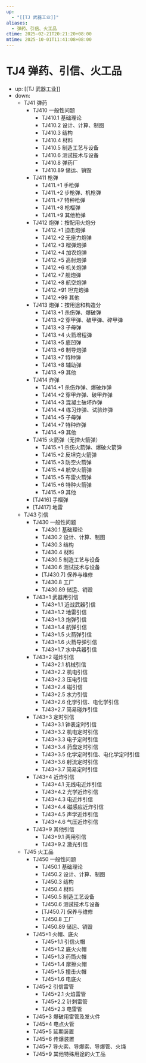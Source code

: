 ```yaml
---
up:
  - "[[TJ 武器工业]]"
aliases:
  - 弹药、引信、火工品
ctime: 2025-02-21T20:21:20+08:00
mtime: 2025-10-01T11:41:08+08:00
---
```


# TJ4 弹药、引信、火工品

- up: [[TJ 武器工业]]
- down:	
	- TJ41 弹药
		- TJ410 一般性问题
			- TJ410.1 基础理论
			- TJ410.2 设计、计算、制图
			- TJ410.3 结构
			- TJ410.4 材料
			- TJ410.5 制造工艺与设备
			- TJ410.6 测试技术与设备
			- TJ410.8 弹药厂
			- TJ410.89 储运、销毁
		- TJ411 枪弹
			- TJ411.+1 手枪弹
			- TJ411.+2 步枪弹、机枪弹
			- TJ411.+7 特种枪弹
			- TJ411.+8 枪榴弹
			- TJ411.+9 其他枪弹
		- TJ412 炮弹：按配用火炮分
			- TJ412.+1 迫击炮弹
			- TJ412.+2 无座力炮弹
			- TJ412.+3 榴弹炮弹
			- TJ412.+4 加农炮弹
			- TJ412.+5 高射炮弹
			- TJ412.+6 机关炮弹
			- TJ412.+7 舰炮弹
			- TJ412.+8 航空炮弹
			- TJ412.+91 坦克炮弹
			- TJ412.+99 其他
		- TJ413 炮弹：按用途和构造分
			- TJ413.+1 杀伤弹、爆破弹
			- TJ413.+2 穿甲弹、破甲弹、碎甲弹
			- TJ413.+3 子母弹
			- TJ413.+4 火箭增程弹
			- TJ413.+5 底凹弹
			- TJ413.+6 制导炮弹
			- TJ413.+7 特种弹
			- TJ413.+8 辅助弹
			- TJ413.+9 其他
		- TJ414 炸弹
			- TJ414.+1 杀伤炸弹、爆破炸弹
			- TJ414.+2 穿甲炸弹、破甲炸弹
			- TJ414.+3 混凝土破坏炸弹
			- TJ414.+4 练习炸弹、试验炸弹
			- TJ414.+5 子母弹
			- TJ414.+7 特种炸弹
			- TJ414.+9 其他
		- TJ415 火箭弹（无控火箭弹）
			- TJ415.+1 杀伤火箭弹、爆破火箭弹
			- TJ415.+2 反坦克火箭弹
			- TJ415.+3 防空火箭弹
			- TJ415.+4 航空火箭弹
			- TJ415.+5 布雷火箭弹
			- TJ415.+6 特种火箭弹
			- TJ415.+9 其他
		- [TJ416] 手榴弹
		- [TJ417] 地雷
	- TJ43 引信
		- TJ430 一般性问题
			- TJ430.1 基础理论
			- TJ430.2 设计、计算、制图
			- TJ430.3 结构
			- TJ430.4 材料
			- TJ430.5 制造工艺与设备
			- TJ430.6 测试技术与设备
			- [TJ430.7] 保养与维修
			- TJ430.8 工厂
			- TJ430.89 储运、销毁
		- TJ43+1 武器用引信
			- TJ43+1.1 近战武器引信
			- TJ43+1.2 地雷引信
			- TJ43+1.3 炮弹引信
			- TJ43+1.4 航弹引信
			- TJ43+1.5 火箭弹引信
			- TJ43+1.6 火箭导弹引信
			- TJ43+1.7 水中兵器引信
		- TJ43+2 碰炸引信
			- TJ43+2.1 机械引信
			- TJ43+2.2 机电引信
			- TJ43+2.3 压电引信
			- TJ43+2.4 磁引信
			- TJ43+2.5 水力引信
			- TJ43+2.6 化学引信、电化学引信
			- TJ43+2.7 简易碰炸引信
		- TJ43+3 定时引信
			- TJ43+3.1 钟表定时引信
			- TJ43+3.2 机电定时引信
			- TJ43+3.3 电子定时引信
			- TJ43+3.4 药盘定时引信
			- TJ43+3.5 化学定时引信、电化学定时引信
			- TJ43+3.6 射流定时引信
			- TJ43+3.7 简易定时引信
		- TJ43+4 近炸引信
			- TJ43+4.1 无线电近炸引信
			- TJ43+4.2 光学近炸引信
			- TJ43+4.3 电近炸引信
			- TJ43+4.4 磁感应近炸引信
			- TJ43+4.5 声学近炸引信
			- TJ43+4.6 气压近炸引信
		- TJ43+9 其他引信
			- TJ43+9.1 两用引信
			- TJ43+9.2 激光引信
	- TJ45 火工品
		- TJ450 一般性问题
			- TJ450.1 基础理论
			- TJ450.2 设计、计算、制图
			- TJ450.3 结构
			- TJ450.4 材料
			- TJ450.5 制造工艺设备
			- TJ450.6 测试技术与设备
			- [TJ450.7] 保养与维修
			- TJ450.8 工厂
			- TJ450.89 储运、销毁
		- TJ45+1 火帽、底火
			- TJ45+1.1 引信火帽
			- TJ45+1.2 底火火帽
			- TJ45+1.3 药筒火帽
			- TJ45+1.4 摩擦火帽
			- TJ45+1.5 撞击火帽
			- TJ45+1.6 电底火
		- TJ45+2 引信雷管
			- TJ45+2.1 火焰雷管
			- TJ45+2.2 针刺雷管
			- TJ45+2.3 电雷管
		- TJ45+3 爆破用雷管及发火件
		- TJ45+4 电点火管
		- TJ45+5 延期装置
		- TJ45+6 传爆装置
		- TJ45+7 导火索、导爆索、导爆管、火绳
		- TJ45+9 其他特殊用途的火工品
